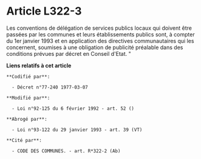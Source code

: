# Article L322-3

Les conventions de délégation de services publics locaux qui doivent être passées par les communes et leurs établissements
publics sont, à compter du 1er janvier 1993 et en application des directives communautaires qui les concernent, soumises à
une obligation de publicité préalable dans des conditions prévues par décret en Conseil d'Etat. "

**Liens relatifs à cet article**

	**Codifié par**:

	  - Décret n°77-240 1977-03-07

	**Modifié par**:

	  - Loi n°92-125 du 6 février 1992 - art. 52 ()

	**Abrogé par**:

	  - Loi n°93-122 du 29 janvier 1993 - art. 39 (VT)

	**Cité par**:

	  - CODE DES COMMUNES. - art. R*322-2 (Ab)
